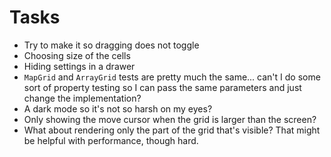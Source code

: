 # Tasks
* Try to make it so dragging does not toggle
* Choosing size of the cells
* Hiding settings in a drawer
* `MapGrid` and `ArrayGrid` tests are pretty much the same... can't I do some sort of property testing so I can pass the same parameters and just change the implementation?
* A dark mode so it's not so harsh on my eyes?
* Only showing the move cursor when the grid is larger than the screen?
* What about rendering only the part of the grid that's visible? That might be helpful with performance, though hard.
